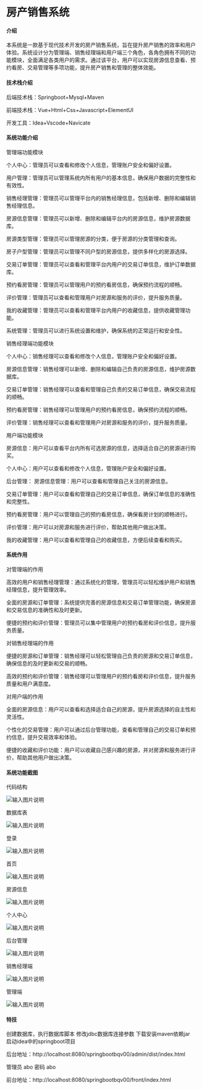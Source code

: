 # 房产销售系统

#### 介绍
本系统是一款基于现代技术开发的房产销售系统，旨在提升房产销售的效率和用户体验。系统设计分为管理端、销售经理端和用户端三个角色，各角色拥有不同的功能模块，全面满足各类用户的需求。通过该平台，用户可以实现房源信息查看、预约看房、交易管理等多项功能，提升房产销售和管理的整体效能。

#### 技术栈介绍

后端技术栈：Springboot+Mysql+Maven

前端技术栈：Vue+Html+Css+Javascript+ElementUI

开发工具：Idea+Vscode+Navicate


#### 系统功能介绍

管理端功能模块

个人中心：管理员可以查看和修改个人信息，管理账户安全和偏好设置。

用户管理：管理员可以管理系统内所有用户的基本信息，确保用户数据的完整性和有效性。

销售经理管理：管理员可以管理平台内的销售经理信息，包括新增、删除和编辑销售经理信息。

房源信息管理：管理员可以新增、删除和编辑平台内的房源信息，维护房源数据库。

房源类型管理：管理员可以管理房源的分类，便于房源的分类管理和查询。

房子户型管理：管理员可以管理不同户型的房源信息，提供多样化的房源选择。

交易订单管理：管理员可以查看和管理平台内用户的交易订单信息，维护订单数据库。

预约看房管理：管理员可以管理用户的预约看房信息，确保预约流程的顺畅。

评价管理：管理员可以查看和管理用户对房源和服务的评价，提升服务质量。

我的收藏管理：管理员可以查看和管理平台内用户的收藏信息，提供收藏管理功能。

系统管理：管理员可以进行系统设置和维护，确保系统的正常运行和安全性。

销售经理端功能模块

个人中心：销售经理可以查看和修改个人信息，管理账户安全和偏好设置。

房源信息管理：销售经理可以新增、删除和编辑自己负责的房源信息，维护房源数据库。

交易订单管理：销售经理可以查看和管理自己负责的交易订单信息，确保交易流程的顺畅。

预约看房管理：销售经理可以管理用户的预约看房信息，确保预约流程的顺畅。

评价管理：销售经理可以查看和管理用户对房源和服务的评价，提升服务质量。

用户端功能模块

房源信息：用户可以查看平台内所有可选房源的信息，选择适合自己的房源进行购买。

个人中心：用户可以查看和修改个人信息，管理账户安全和偏好设置。

后台管理：
房源信息管理：用户可以查看和管理自己关注的房源信息。

交易订单管理：用户可以查看和管理自己的交易订单信息，确保订单信息的准确性和完整性。

预约看房管理：用户可以管理自己的预约看房信息，确保看房计划的顺畅进行。

评价管理：用户可以对房源和服务进行评价，帮助其他用户做出决策。

我的收藏管理：用户可以查看和管理自己的收藏信息，方便后续查看和购买。

#### 系统作用

对管理端的作用

高效的用户和销售经理管理：通过系统化的管理，管理员可以轻松维护用户和销售经理信息，提升管理效率。

全面的房源和订单管理：系统提供完善的房源信息和交易订单管理功能，确保房源和交易信息的准确性和及时更新。

便捷的预约和评价管理：管理员可以集中管理用户的预约看房和评价信息，提升服务质量。

对销售经理端的作用

便捷的房源和订单管理：销售经理可以轻松管理自己负责的房源和交易订单信息，确保信息的及时更新和交易的顺畅。

高效的预约和评价管理：销售经理可以管理用户的预约看房和评价信息，提升服务质量和用户满意度。

对用户端的作用

全面的房源信息：用户可以查看和选择适合自己的房源，提升房源选择的自主性和灵活性。

个性化的交易管理：用户可以通过后台管理功能，查看和管理自己的交易订单和预约信息，提升交易效率和体验。

便捷的收藏和评价功能：用户可以收藏自己感兴趣的房源，并对房源和服务进行评价，帮助其他用户做出决策。

#### 系统功能截图

代码结构

![输入图片说明](images/9fc4299deeaad5bab956fb8f36d154d.png)

数据库表

![输入图片说明](images/22616e8ed72d775db3f5ee4924ee284.png)

登录

![输入图片说明](images/c2d0679b5aa5415665c2ef2fc682a14.png)

首页

![输入图片说明](images/8ed8a7d57d44322ca4a152fd41af1a5.png)

房源信息

![输入图片说明](images/dd3ad775e4c3f06e8a2a9299ad2fc31.png)

个人中心

![输入图片说明](images/1e4e0ac7f00a6547b4d1ab5a02f6e33.png)

后台管理

![输入图片说明](images/b20a1ec3855601943013e16f4f859e5.png)

销售经理端

![输入图片说明](images/eb055dfd97707724407c93b5d9b102f.png)

管理端

![输入图片说明](images/cbced3eaac2b664352537ff95aa67b0.png)

#### 特技

创建数据库，执行数据库脚本 修改jdbc数据库连接参数 下载安装maven依赖jar 启动idea中的springboot项目

后台地址：http://localhost:8080/springbootbqv00/admin/dist/index.html

管理员  abo 密码 abo

前台地址：http://localhost:8080/springbootbqv00/front/index.html


